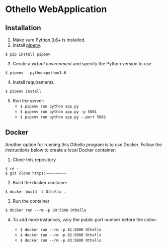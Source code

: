 # Othello WebApplication

## Installation

1. Make sure [Python 3.6+](https://www.python.org/downloads/) is installed. 
2. Install [pipenv](https://github.com/kennethreitz/pipenv). 

```
$ pip install pipenv 
```

3. Create a _virtual environment_ and specify the Python version to use. 

```
$ pipenv --python=python3.6
```

4. Install requirements.  

```
$ pipenv install 
``` 

5. Run the server:
    * `$ pipenv run python app.py` 
    * `$ pipenv run python app.py -p 5001`
    * `$ pipenv run python app.py --port 5002`
    
## Docker

Another option for running this Othello program is to use Docker.  Follow the instructions below to create a local Docker container:

1. Clone this repository

```
$ cd ~
$ git clone https:~~~~~~~~~

```

2. Build the docker container

```
$ docker build -t Othello .
```

3. Run the container

```
$ docker run --rm -p 80:5000 Othello
```

4. To add more instances, vary the public port number before the colon:

    * `$ docker run --rm -p 81:5000 Othello`
    * `$ docker run --rm -p 82:5000 Othello`
    * `$ docker run --rm -p 83:5000 Othello`

